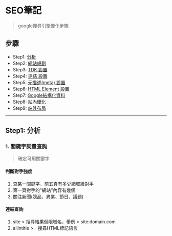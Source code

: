 # SEO筆記
> google搜尋引擎優化步驟

## 步驟
* Step1: [分析](#step1-分析)
* Step2: [網站規劃](#step2-網站規劃)
* Step3: [TDK 設置](#step3-tdk設置)
* Step4: [連結 設置](#step4-連結-設置)
* Step5: [元描述(meta) 設置](#step5-元描述meta-設置)
* Step6: [HTML Element 設置](#step6-html-element-設置)
* Step7: [Google結構化資料](#step7-google結構化資料)
* Step8: [站內優化](#step8-站內優化)
* Step9: [站外布局](#step9-站外布局)

***
## Step1: 分析
### 1. 關鍵字詞量查詢
>確定可用關鍵字
#### 判斷對手強度
1. 查某一關鍵字，前五頁有多少網域級對手
2. 第一頁對手的"網站"內容有幾個
3. 關注新聞(競品、異業、節日、議題)

#### 連結查詢
1. site > 搜尋結果侷限域名，舉例 > site:domain.com
2. allintitle >　搜尋HTML標記語言<title>中之間的部分，只查詢標題欄，舉例 > site:關鍵字
3. allinurl > 只查詢網頁連結，舉例 > allinurl:"cgi-bin" phf +com
### 2. 可用工具
[google關鍵字規劃工具](https://ads.google.com/intl/zh-TW_tw/home/tools/keyword-planner/) / 
[google trends](https://trends.google.com.tw/home) / 
[semrush](https://www.semrush.com/partner/semrushprotrial) / 
[ahrefs](https://ahrefs.com/)

***
## Step2: 網站規劃
### 1. 確定語系
### 2. 設置404頁面 (可返回首頁)
### 3. 設置Breadcrumbs

***
## Step3: TDK設置
> 設置HTML標記語言，注意關鍵字分佈

* Title - 標題
* Description - 描述
* Keyword - 關鍵詞

Title規範: 2高1低: 高相關性，高搜尋量，低難度

***
## Step4: 連結 設置
> url內可以放相關關鍵字

***
## Step5: 元描述(meta) 設置
rel="canonical"

https://css-tricks.com/essential-meta-tags-social-media/
https://www.bruceclay.com/blog/how-to-use-social-meta-tags/
https://www.searchenginejournal.com/important-tags-seo/156440/#close
https://developers.google.com/search/docs/crawling-indexing/special-tags?hl=zh-tw

***
## Step6: HTML Element 設置
### 1. 每個頁面需設置1個 h1
### 2. 確定圖片有(title,alt)
### 3. link規範
* nofollow - 告訴搜尋引擎忽視兩個網站間的關聯
* norefferer - 在新網站上發送的 HTTP 請求的標頭不會帶上 Referer。此屬性值對於原本的網站沒有影響，但會影響新網站的流量分析和 SEO。在網站追蹤工具上會使用 referer 這個欄位來判斷來源網站，如果設定 noreferrer，該次造訪就會被視為直接流量(direct)，而非引薦(referral)
* nooppener - noopener 可以阻擋新開的網站使用 window.opener 而 window.opener 可以將原始網站跳轉至其他網頁，也可以取得原始網站的內容

***
## Step7: Google結構化資料
### 1. [結構化資料](https://developers.google.com/search/docs/appearance/structured-data/search-gallery?hl=zh-tw)設置
結構化測試[連結](https://search.google.com/test/rich-results?hl=zh-tw)
### 2. [網站連結](https://developers.google.com/search/docs/appearance/sitelinks?hl=zh-tw)優化
* 需設置網頁標題
* 重要頁面之間要設置關聯，指向要有關聯性
網站連結搜尋框

***
## Step8: 站內優化
### 1. sitemap.xml 設置
### 2. robots.txt 設置
robots測試[連結](https://support.google.com/webmasters/answer/6062598?hl=zh-Hant)
### 3. 圖片優化 (壓縮 / 採用新格式 / lazy)
### 4. js/css (壓縮)
### 5. CDN

***
## Step9: 站外布局
> 添加相關社群，並做域名指向

### 1. 設置google工具
* [google analytics](https://analytics.google.com/analytics/web/)
* [google tag manager](https://tagmanager.google.com/)
* [google search console](https://search.google.com/search-console/about)

***
#### 相關連結
[google搜尋中心](https://developers.google.com/search/docs?hl=zh-tw)